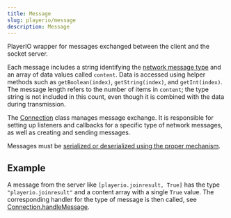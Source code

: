 ```yaml
---
title: Message
slug: playerio/message
description: Message
---
```


PlayerIO wrapper for messages exchanged between the client and the socket server.

Each message includes a string identifying the [network message type](/thelaststand.app/network/networkmessage) and an array of data values called `content`. Data is accessed using helper methods such as `getBoolean(index)`, `getString(index)`, and `getInt(index)`. The message length refers to the number of items in `content`; the type string is not included in this count, even though it is combined with the data during transmission.

The [Connection](/playerio/connection) class manages message exchange. It is responsible for setting up listeners and callbacks for a specific type of network messages, as well as creating and sending messages.

Messages must be [serialized or deserialized using the proper mechanism](/playerio/utils/binaryserializer).

## Example

A message from the server like `[playerio.joinresult, True]` has the type `"playerio.joinresult"` and a content array with a single `True` value. The corresponding handler for the type of message is then called, see [Connection.handleMessage](/playerio/connection/#handlemessage).
